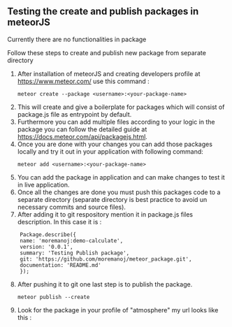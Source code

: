 ## Testing the create and publish packages in meteorJS ##

Currently there are no functionalities in package

Follow these steps to create and publish new package from separate directory
1.  After installation of meteorJS and creating developers profile at https://www.meteor.com/ use this command :  
    ```
    meteor create --package <username>:<your-package-name> 
    ```
2. This will create and give a boilerplate for packages which will consist of package.js file as entrypoint by default.
3. Furthermore you can add multiple files according to your logic in the package you can follow the detailed guide at https://docs.meteor.com/api/packagejs.html. 
4. Once you are done with your changes you can add those packages locally and try it out in your application with following command: 
    ```
    meteor add <username>:<your-package-name>
    ```
5. You can add the package in application and can make changes to test it in live application.
6. Once all the changes are done you must push this packages code to a separate directory (separate directory is best practice to avoid un necessary commits and source files).
7. After adding it to git respository mention it in package.js files description. In this case it is :  
``` 
    Package.describe({
    name: 'moremanoj:demo-calculate',
    version: '0.0.1',
    summary: 'Testing Publish package',
    git: 'https://github.com/moremanoj/meteor_package.git',
    documentation: 'README.md'
    });
```
8. After pushing it to git one last step is to publish the package. 
    ```
    meteor publish --create 
    ```
9. Look for the package in your profile of "atmosphere" 
    my url looks like this : 
